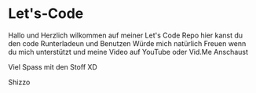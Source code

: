 # Let's-Code

Hallo und Herzlich wilkommen auf meiner Let's Code Repo hier kanst du den code Runterladeun und Benutzen
Würde mich natürlich Freuen wenn du mich unterstützt und meine Video auf YouTube oder Vid.Me Anschaust

Viel Spass mit den Stoff XD 

Shizzo
